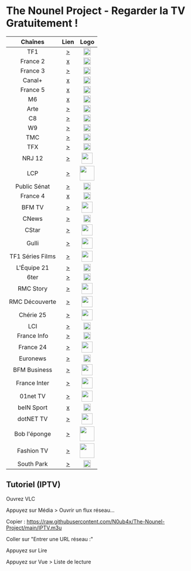 # The Nounel Project - Regarder la TV Gratuitement !

| Chaînes           | Lien  | Logo  |
|:-----------------:|:-----:|:-----:|
| TF1        | [>](https://www.tntendirect.com/TF1-en-direct) | <img height="20" src="https://i.imgur.com/e7683oF.png"/> |
| France 2   | [x]() | <img height="20" src="https://i.imgur.com/23MFY0U.png"/> |
| France 3   | [>](https://www.tntendirect.com/M6-en-direct) | <img height="20" src="https://i.imgur.com/hxRmcTD.png"/> |
| Canal+     | [x]() | <img height="20" src="https://i.imgur.com/xy7gQLJ.jpg"/> |
| France 5   | [x]() | <img height="20" src="https://i.imgur.com/5da6u0l.png"/> |
| M6         | [x]() | <img height="20" src="https://i.imgur.com/Ah9CAIO.png"/> |
| Arte       | [>](https://rplayer.surge.sh/?url=https://artesimulcast.akamaized.net/hls/live/2031003/artelive_fr/index.m3u8) | <img height="20" src="https://i.imgur.com/zYUKoXr.png"/> |
| C8         | [>](https://www.tntendirect.com/C8-en-direct) | <img height="20" src="https://i.imgur.com/CmnOEtM.png"/> |
| W9         | [>](https://www.tntendirect.com/W9-en-direct) | <img height="20" src="https://i.imgur.com/e26x2wq.png"/> |
| TMC        | [>](https://www.tntendirect.com/TMC-en-direct) | <img height="20" src="https://i.imgur.com/bf0scMb.png"/> |
| TFX        | [>](https://www.tntendirect.com/TFX-en-direct) | <img height="20" src="https://i.imgur.com/hAnirTf.png"/> |
| NRJ 12     | [>](https://www.tntendirect.com/NRJ12-en-direct) | <img height="30" src="https://i.imgur.com/Sz9Lh9T.png"/> |
| LCP        | [>](https://rplayer.surge.sh/?url=https://www.dailymotion.com/video/xji3qy) | <img height="40" src="https://i.imgur.com/5iMBxUj.png"/> |
| Public Sénat | [>](https://rplayer.surge.sh/?url=https://www.dailymotion.com/video/xkxbzc) | <img height="20" src="https://i.imgur.com/bJOdFT1.png"/> | 
| France 4   | [x]() | <img height="20" src="https://i.imgur.com/YIHoAbr.png"/> |
| BFM TV     | [>](https://rplayer.surge.sh/?url=https://www.dailymotion.com/video/xgz4t1) | <img height="30" src="https://i.imgur.com/jNCPG26.png"/> |
| CNews      | [>](https://rplayer.surge.sh/?url=https://www.dailymotion.com/video/x3b68jn) | <img height="20" src="https://i.imgur.com/JUqoFSu.jpeg"/> |
| CStar      | [>](https://www.tntendirect.com/CStar-en-direct) | <img height="30" src="https://i.imgur.com/Ya8QhQe.png"/> |
| Gulli      | [>](https://d13anarbtxy8c5.cloudfront.net/6play/short/clr/gulli/sdindex.m3u8) | <img height="30" src="https://i.imgur.com/l85rt37.png"/> |
| TF1 Séries Films | [>](https://www.tntendirect.com/Tf1-Series-Films-en-direct) | <img height="30" src="https://i.imgur.com/JPHIUnf.png"/> |
| L'Équipe 21| [>](https://rplayer.surge.sh/?url=https://www.dailymotion.com/video/x2lefik) | <img height="20" src="https://i.imgur.com/p6Zl9XT.png"/> |
| 6ter       | [>](https://www.tntendirect.com/6ter-en-direct) | <img height="20" src="https://i.imgur.com/DcvJDY4.png"/> |
| RMC Story  | [>](https://www.rmcbfmplay.com/direct-tv/rmc-story) | <img height="30" src="https://i.imgur.com/jXANVZp.png"/> |
| RMC Découverte | [>](https://www.rmcbfmplay.com/direct-tv/rmc-decouverte) | <img height="30" src="https://i.imgur.com/wzmlEBl.png"/> |
| Chérie 25  | [>](https://www.tntendirect.com/Cherie-25-en-direct) | <img height="30" src="https://i.imgur.com/dI7rnz8.png"/> |
| LCI        | [>](https://www.tf1.fr/lci/direct) | <img height="20" src="https://i.imgur.com/nP9YAom.png"/> |
| France Info| [>](https://www.youtube.com/embed/Z-Nwo-ypKtM) | <img height="20" src="https://i.imgur.com/ri84Amq.png"/> |
| France 24  | [>](https://www.youtube.com/embed/jVYG_eH5UMU) | <img height="30" src="https://i.imgur.com/FwEeS8x.png"/> |
| Euronews   | [>](https://www.youtube.com/embed/MsN0_WNXvh8) | <img height="20" src="https://i.imgur.com/yKs1Kwz.png"/> |
| BFM Business | [>](https://www.bfmtv.com/economie/en-direct/) | <img height="30" src="https://i.imgur.com/D5ZyOmn.jpg"/> |
| France Inter | [>](https://www.youtube.com/embed/5JHIgJYE-78) | <img height="30" src="https://i.imgur.com/smk90Wh.png"/> |
| 01net TV | [>](https://rplayer.surge.sh/?url=https://www.dailymotion.com/video/x7pctg0) | <img height="30" src="https://i.imgur.com/YLjp3jp.jpeg"/> |
| beIN Sport | [x]() | <img height="20" src="https://i.imgur.com/FOVn9J1.png"/> |
| dotNET TV  | [>](https://www.youtube.com/c/dotNET/live) | <img height="30" src="https://i.imgur.com/9LrXFNP.png"/> |
| Bob l'éponge | [>](https://pluto.tv/fr/live-tv/bob-leponge-fr-ptv3) | <img height="40" src="https://i.imgur.com/mk0fNO9.png"/> |
| Fashion TV | [>](https://rplayer.surge.sh/?url=https://fash1043.cloudycdn.services/slive/ftv_ftv_midnite_k1y_27049_midnite_secr_108_hls.smil/playlist.m3u8) | <img height="40" src="https://i.imgur.com/n56r7oi.jpg"/> |
| South Park | [>](https://pluto.tv/fr/live-tv/south-park-fr) | <img height="20" src="https://i.imgur.com/aiMAjfW.png"/> |

Tutoriel (IPTV)
----------------
Ouvrez VLC

Appuyez sur Média > Ouvrir un flux réseau...

Copier : https://raw.githubusercontent.com/N0ub4x/The-Nounel-Project/main/IPTV.m3u

Coller sur "Entrer une URL réseau :"

Appuyez sur Lire

Appuyez sur Vue > Liste de lecture
